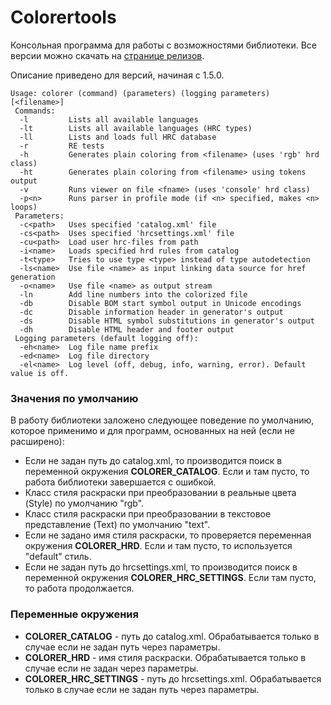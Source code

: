 # Colorertools

Консольная программа для работы с возможностями библиотеки. 
Все версии можно скачать на [странице релизов](https://github.com/colorer/Colorer-library/releases).

Описание приведено для версий, начиная с 1.5.0.

```
Usage: colorer (command) (parameters) (logging parameters) [<filename>]
 Commands:
  -l         Lists all available languages
  -lt        Lists all available languages (HRC types)
  -ll        Lists and loads full HRC database
  -r         RE tests
  -h         Generates plain coloring from <filename> (uses 'rgb' hrd class)
  -ht        Generates plain coloring from <filename> using tokens output
  -v         Runs viewer on file <fname> (uses 'console' hrd class)
  -p<n>      Runs parser in profile mode (if <n> specified, makes <n> loops)
 Parameters:
  -c<path>   Uses specified 'catalog.xml' file
  -cs<path>  Uses specified 'hrcsettings.xml' file
  -cu<path>  Load user hrc-files from path
  -i<name>   Loads specified hrd rules from catalog
  -t<type>   Tries to use type <type> instead of type autodetection
  -ls<name>  Use file <name> as input linking data source for href generation
  -o<name>   Use file <name> as output stream
  -ln        Add line numbers into the colorized file
  -db        Disable BOM start symbol output in Unicode encodings
  -dc        Disable information header in generator's output
  -ds        Disable HTML symbol substitutions in generator's output
  -dh        Disable HTML header and footer output
 Logging parameters (default logging off):
  -eh<name>  Log file name prefix
  -ed<name>  Log file directory
  -el<name>  Log level (off, debug, info, warning, error). Default value is off.
```

### Значения по умолчанию

В работу библиотеки заложено следующее поведение по умолчанию, которое применимо и для программ, основанных на ней (если не расширено):

* Если не задан путь до catalog.xml, то производится поиск в переменной окружения **COLORER_CATALOG**. Если и там пусто, то работа библиотеки завершается с ошибкой.
* Класс стиля раскраски при преобразовании в реальные цвета (Style) по умолчанию "rgb".
* Класс стиля раскраски при преобразовании в текстовое представление (Text) по умолчанию "text".
* Если не задано имя стиля раскраски, то проверяется переменная окружения **COLORER_HRD**. Если и там пусто, то используется "default" стиль.
* Если не задан путь до hrcsettings.xml, то производится поиск в переменной окружения **COLORER_HRC_SETTINGS**. Если там пусто, то работа продолжается.

### Переменные окружения

* **COLORER_CATALOG** - путь до catalog.xml. Обрабатывается только в случае если не задан путь через параметры.
* **COLORER_HRD** - имя стиля раскраски. Обрабатывается только в случае если не задан через параметры.
* **COLORER_HRC_SETTINGS** - путь до hrcsettings.xml. Обрабатывается только в случае если не задан путь через параметры.